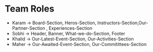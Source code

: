 <h1>Team Roles</h1>
<ul> 
    <li>Karam -> Board-Section, Heros-Section, Instructors-Section,Our-Partner-Section , Experiences-Section</li>
    <li>Sobhi -> Header, Banner, What-we-do-Section, Footer</li>
    <li>Khalid -> Our-Latest-Event-Section, Our-Activities-Section</li>
    <li>Maher -> Our-Awaited-Event-Section, Our-Commitittees-Section</li>
</ul>